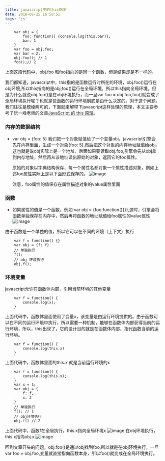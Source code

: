 ```yaml
---
title: javascript中的this原理
date: 2018-06-25 16:58:51
tags: 'js'
---
```

```
    var obj = {
        foo: function() {console.log(this.bar)};
        bar: 1
    }
    var foo = obj.foo;
    var bar = 2;
    obj.foo(); // 1
    foo();// 2
```

上面这段代码中，obj.foo 和foo指向的是同一个函数，但是结果却是不一样的。 

我们都知道，javascript中，this指的是函数运行时所在的环境，obj.foo()运行在obj环境,所以this指向的是obj;foo()运行在全局环境，所以this指向全局环境。但是为什么就说obj.foo()是在obj环境执行，而一旦var foo = obj.foo,foo()就变成了全局环境执行呢？也就是说函数的运行环境到底是由什么决定的。对于这个问题，我们往往是模棱两可的，下面就来解释下javascript这样处理的原理，本文主要参考了阮一峰老师的文章[JavaScript 的 this 原理](http://www.ruanyifeng.com/blog/2018/06/javascript-this.html)。

### 内存的数据结构
- var obj = {foo: 5} 我们把一个对象赋值给了一个变量obj。javascript引擎会先在内存里面，生成一个对象{foo: 5},然后把这个对象的内存地址赋值给obj。这也就是说obj实际上是一个地址，后面如果要读取obj.foo,引擎会先从obj拿到内存地址，然后再从该地址读出原始的对象，返回它的foo属性。
 
    原始的对象以字典结构保存，每一个属性名都对象一个属性描述对象，例如上述foo属性实际上是以下面形式保存的。
    ![image](https://i.loli.net/2018/06/25/5b30621703c03.png)

    注意，foo属性的值保存在属性描述对象的value属性里面

### 函数
- 如果属性的值是一个函数，例如 var obj = {foo:function(){}},这时，引擎会将函数单独保存在内存中，然后再将函数的地址赋值给foo属性的value属性
    ![image](https://i.loli.net/2018/06/25/5b30621703e5a.png)

由于函数是一个单独的值，所以它可以在不同的环境（上下文）执行
```
    var f = function() {}
    var obj = {f: f}
    // 单独执行
    f();
    // obj 环境执行
    obj.f();
```
### 环境变量
javascript允许在函数体内部，引用当前环境的其他变量
```
    var f = function() {
        console.log(x);
    }
```
上面代码中，函数体里面使用了变量x，该变量是由运行环境提供的。由于函数可以在不同的运行环境中执行，所以需要一种机制，能够在函数体内部获得当前的运行环境，所以，this出现了，它的设计目的就是在函数体内部，指代函数当前的运行环境。

```
    var f = function() {
        console.log(this.x)
    }
```
上面代码中，函数体里面的this.x 就是当前运行环境的x
```
    var f = function() {
        console.log(this.x);
    }
    var x = 1;
    var obj = {
        f: f,
        x: 2
    }
    // 单独执行
    f(); // 1
    // obj环境执行
    obj.f() // 2
```
上面代码中，函数f在全局执行，this.x指向全局环境x
![image](https://i.loli.net/2018/06/25/5b30894fe4d71.png)
在obj环境执行，this.x指向obj.x
![image](https://i.loli.net/2018/06/25/5b3089e7eea40.png)

回到文章开头的问题，obj.foo()是通过obj找到foo,所以就是在obj环境执行，一旦var foo = obj.foo,变量就直接指向函数本身，所以foo()就变成在全局环境执行。
